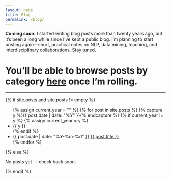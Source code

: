 ```yaml
---
layout: page
title: Blog
permalink: /blog/
---
```


**Coming soon.** I started writing blog posts more than twenty years ago, but it’s been a long while since I’ve kept a public blog. I’m planning to start posting again—short, practical notes on NLP, data mining, teaching, and interdisciplinary collaborations. Stay tuned.

# You’ll be able to browse posts by category <a href="{{ site.baseurl }}/categories/">here</a> once I’m rolling.

<hr>

{% if site.posts and site.posts != empty %}
<ul class="listing">
  {% assign current_year = "" %}
  {% for post in site.posts %}
    {% capture y %}{{ post.date | date: "%Y" }}{% endcapture %}
    {% if current_year != y %}
      {% assign current_year = y %}
      <li class="listing-seperator">{{ y }}</li>
    {% endif %}
    <li class="listing-item">
      <time datetime="{{ post.date | date: "%Y-%m-%d" }}">{{ post.date | date: "%Y-%m-%d" }}</time>
      <a href="{{ site.baseurl }}{{ post.url }}" title="{{ post.title }}">{{ post.title }}</a>
    </li>
  {% endfor %}
</ul>
{% else %}
<p>No posts yet — check back soon.</p>
{% endif %}
